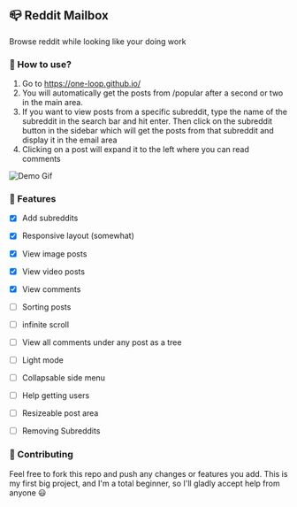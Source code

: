## 📪 Reddit Mailbox
Browse reddit while looking like your doing work

### 📌 How to use?
1. Go to https://one-loop.github.io/
2. You will automatically get the posts from /popular after a second or two in the main area.
3. If you want to view posts from a specific subreddit, type the name of the subreddit in the search bar and hit enter. Then click on the subreddit button in the sidebar which will get the posts from that subreddit and display it in the email area
4. Clicking on a post will expand it to the left where you can read comments

![Demo Gif](https://github.com/one-loop/one-loop.github.io/blob/main/Assets/Outlook%20Demo.gif?raw=true)


### 📕 Features
- [x] Add subreddits
- [x] Responsive layout (somewhat)
- [x] View image posts
- [x] View video posts
- [x] View comments
- [ ] Sorting posts
- [ ] infinite scroll
- [ ] View all comments under any post as a tree
- [ ] Light mode
- [ ] Collapsable side menu
- [ ] Help getting users
- [ ] Resizeable post area
- [ ] Removing Subreddits


### 💙 Contributing
Feel free to fork this repo and push any changes or features you add. This is my first big project, and I'm a total beginner, so I'll gladly accept help from anyone 😃
